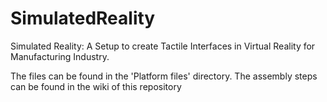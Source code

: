 # SimulatedReality
Simulated Reality: A Setup to create Tactile Interfaces in Virtual Reality for Manufacturing Industry.

The files can be found in the 'Platform files' directory.
The assembly steps can be found in the wiki of this repository
